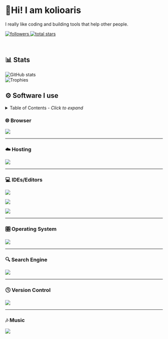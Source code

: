 # :wave:Hi! I am kolioaris
I really like coding and building tools that help other people.
<p align="left">
  <a href="https://github.com/kolioaris?tab=followers">
    <img alt="followers" title="Follow me on Github" src="https://custom-icon-badges.demolab.com/github/followers/kolioaris?color=236ad3&labelColor=1155ba&style=for-the-badge&logo=person-add&label=Follow&logoColor=white"/>
  </a>
  <a href="https://github.com/kolioaris?tab=repositories&sort=stargazers">
    <img alt="total stars" title="Total stars on GitHub" src="https://custom-icon-badges.demolab.com/github/stars/kolioaris?color=55960c&style=for-the-badge&labelColor=488207&logo=star"/>
  </a>
</p>

<br/>

## 📊 Stats
![GitHub stats](https://github-readme-stats.vercel.app/api?username=kolioaris&hide=prs&show=prs_merged&show_icons=true&theme=dark&icon_color=bdbdbd) <br />
![Trophies](https://github-profile-trophy.vercel.app/?username=kolioaris&row=2&column=3&theme=onestar)
## ⚙️ Software I use

<details>
<summary>Table of Contents <i>- Click to expand</i></summary>
  
[🌐 Browser](#-browser)

[☁️ Hosting](#%EF%B8%8F-hosting)

[💻 IDEs/Editors]()

[🎛️ Operating System]()

[🔍 Search Engine]()

[🕓 Version Control]()

[🎶 Music]()

</details>

### 🌐 Browser
<!DOCTYPE HTML>
<html>
  <body>
    <p>
      <img src="https://img.shields.io/badge/Firefox-FF7139?style=for-the-badge&logo=Firefox-Browser&logoColor=white"/><br/>
    </p>
    <hr/>
  </body>
</html>

### ☁️ Hosting
<!DOCTYPE HTML>
<html>
  <body>
    <p>
      <img src="https://img.shields.io/badge/vercel-%23000000.svg?style=for-the-badge&logo=vercel&logoColor=white"/><br/>
    </p>
    <hr/>
  </body>
</html>

### 💻 IDEs/Editors
<!DOCTYPE HTML>
<html>
  <body>
    <p>
      <img src="https://img.shields.io/badge/Notepad++-90E59A.svg?style=for-the-badge&logo=notepad%2b%2b&logoColor=black"/><br/>
    </p>
    <p>
      <img src="https://img.shields.io/badge/Visual%20Studio%20Code-0078d7.svg?style=for-the-badge&logo=visual-studio-code&logoColor=white"/><br/>
    </p>
    <p>
      <img src="https://img.shields.io/badge/Visual%20Studio-5C2D91.svg?style=for-the-badge&logo=visual-studio&logoColor=white"/><br/>
    </p>
    <hr/>
  </body>
</html>

### 🎛️ Operating System
<!DOCTYPE HTML>
<html>
  <body>
    <p>
      <img src="https://img.shields.io/badge/Windows%2010-0078D6?style=for-the-badge&logo=windows&logoColor=white"/><br/>
    </p>
    <hr/>
  </body>
</html>

### 🔍 Search Engine
<!DOCTYPE HTML>
<html>
  <body>
    <p>
      <img src="https://img.shields.io/badge/google-4285F4?style=for-the-badge&logo=google&logoColor=white"/><br/>
    </p>
    <hr/>
  </body>
</html>

### 🕓 Version Control
<!DOCTYPE HTML>
<html>
  <body>
    <p>
      <img src="https://img.shields.io/badge/github-%23121011.svg?style=for-the-badge&logo=github&logoColor=white"/><br/>
    </p>
    <hr/>
  </body>
</html>

### 🎶 Music
<!DOCTYPE HTML>
<html>
  <body>
    <p>
      <img src="https://img.shields.io/badge/Spotify-1ED760?style=for-the-badge&logo=spotify&logoColor=white"/><br/>
    </p>
  </body>
</html>
